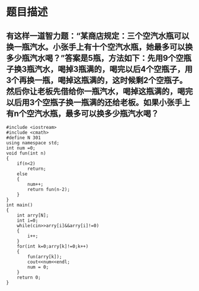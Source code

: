 # 题目描述
有这样一道智力题：“某商店规定：三个空汽水瓶可以换一瓶汽水。小张手上有十个空汽水瓶，她最多可以换多少瓶汽水喝？”答案是5瓶，方法如下：先用9个空瓶子换3瓶汽水，喝掉3瓶满的，喝完以后4个空瓶子，用3个再换一瓶，喝掉这瓶满的，这时候剩2个空瓶子。然后你让老板先借给你一瓶汽水，喝掉这瓶满的，喝完以后用3个空瓶子换一瓶满的还给老板。如果小张手上有n个空汽水瓶，最多可以换多少瓶汽水喝？
---
```
#include <iostream>
#include <cmath>
#define N 301
using namespace std;
int num =0;
void fun(int n)
{
    if(n<2)
        return;
    else
    {
        num++;
        return fun(n-2);
    }
}
int main()
{
    int arry[N];
    int i=0;
    while(cin>>arry[i]&&arry[i]!=0)
    {
        i++;
    }
    for(int k=0;arry[k]!=0;k++)
    {
        fun(arry[k]);
        cout<<num<<endl;
        num = 0;
    }
    return 0;
}

```
